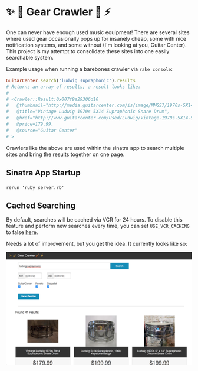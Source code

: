 # :sparkles: :saxophone: Gear Crawler :guitar: :zap:

One can never have enough used music equipment! There are several sites where used gear occasionally pops up for insanely cheap, some with nice notification systems, and some without (I'm looking at you, Guitar Center). This project is my attempt to consolidate these sites into one easily searchable system.

Example usage when running a barebones crawler via `rake console`:

```ruby
GuitarCenter.search('ludwig supraphonic').results
# Returns an array of results; a result looks like:
#
# <Crawler::Result:0x007f9a29306d10
#   @thumbnail="http://media.guitarcenter.com/is/image/MMGS7/1970s-5X14-Supraphonic-Snare-Drum/000000111597947-00-180x180.jpg",
#   @title="Vintage Ludwig 1970s 5X14 Supraphonic Snare Drum",
#   @href="http://www.guitarcenter.com/Used/Ludwig/Vintage-1970s-5X14-Supraphonic-Snare-Drum-111597947.gc",
#   @price=179.99,
#   @source="Guitar Center"
# >
```

Crawlers like the above are used within the sinatra app to search multiple sites and bring the results together on one page.

## Sinatra App Startup

`rerun 'ruby server.rb'`

## Cached Searching
By default, searches will be cached via VCR for 24 hours. To disable this feature and perform new searches every time, you can set `USE_VCR_CACHING` to false [here](/app/config/initializers/vcr_caching.rb#L4).


Needs a lot of improvement, but you get the idea. It currently looks like so:

![screenshot](/docs/screenshot.png)
